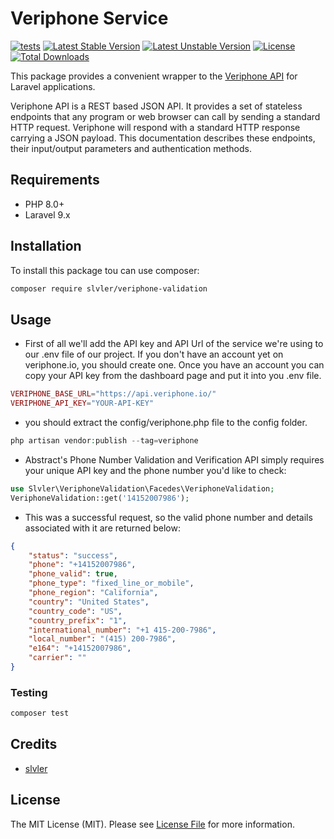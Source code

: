 # Veriphone Service

[![tests](https://github.com/slvler/veriphone-service/actions/workflows/tests.yml/badge.svg)](https://github.com/slvler/veriphone-service/actions/workflows/tests.yml)
[![Latest Stable Version](https://poser.pugx.org/slvler/veriphone-validation/v)](https://packagist.org/packages/slvler/veriphone-validation) 
[![Latest Unstable Version](https://poser.pugx.org/slvler/veriphone-validation/v/unstable)](https://packagist.org/packages/slvler/veriphone-validation) 
[![License](https://poser.pugx.org/slvler/veriphone-validation/license)](https://packagist.org/packages/slvler/veriphone-validation)
[![Total Downloads](https://poser.pugx.org/slvler/veriphone-validation/downloads)](https://packagist.org/packages/slvler/veriphone-validation)

This package provides a convenient wrapper to the [Veriphone API](https://veriphone.io/docs/v2)  for Laravel applications.

Veriphone API is a REST based JSON API. It provides a set of stateless endpoints that any program or web browser can call by sending a standard HTTP request.
Veriphone will respond with a standard HTTP response carrying a JSON payload. 
This documentation describes these endpoints, their input/output parameters and authentication methods.
## Requirements
- PHP 8.0+
- Laravel 9.x
## Installation
To install this package tou can use composer:
```bash
composer require slvler/veriphone-validation
```
## Usage
- First of all we'll add the API key and API Url of the service we're using to our .env file of our project. If you don't have an account yet on veriphone.io, you should create one. Once you have an account you can copy your API key from the dashboard page and put it into you .env file.
```php
VERIPHONE_BASE_URL="https://api.veriphone.io/"
VERIPHONE_API_KEY="YOUR-API-KEY"
```
- you should extract the config/veriphone.php file to the config folder.
```php
php artisan vendor:publish --tag=veriphone
```
- Abstract's Phone Number Validation and Verification API simply requires your unique API key and the phone number you'd like to check:
```php
use Slvler\VeriphoneValidation\Facedes\VeriphoneValidation;
VeriphoneValidation::get('14152007986');
```
- This was a successful request, so the valid phone number and details associated with it are returned below:
```json
{
    "status": "success",
    "phone": "+14152007986",
    "phone_valid": true,
    "phone_type": "fixed_line_or_mobile",
    "phone_region": "California",
    "country": "United States",
    "country_code": "US",
    "country_prefix": "1",
    "international_number": "+1 415-200-7986",
    "local_number": "(415) 200-7986",
    "e164": "+14152007986",
    "carrier": ""
}
```
### Testing
```bash
composer test
```
## Credits
- [slvler](https://github.com/slvler)
## License
The MIT License (MIT). Please see [License File](https://github.com/slvler/veriphone-service/blob/main/LICENSE.md) for more information.
